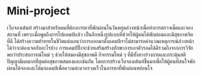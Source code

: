 # Mini-project
เว็บจองเต้นท์ สร้างมาสำหรับคนที่ต้องการหาที่พักผ่อนในวันหยุดล่วงหน้าเพื่อทำการตรวจเช็คและจองสถานที่ เพราะเมื่อพูดถึงการไปเเคมป์เเล้ว เป็นอีกหนึ่งรูปเเบบที่ช่วยให้ผู้คนได้พักผ่อนเเละมีสุขภาพจิตที่ดี ได้สร้างความท้าทายในชีวิตแน่นอนว่าการออกมาตั้งแคมป์เราไม่สามารถคำนวณเหตุการณ์ล่วงหน้าได้ว่าจะต้องเจอกับอะไรบ้าง การแคมป์ปิ้งจะช่วยเสริมสร้างทักษะการเอาตัวรอดได้ดีรวมถึงจากการวิจัยพบว่าประสบการณ์ใหม่ ๆ ช่วยให้สมองมีสุขภาพดี กิจกรรมใหม่ ๆ ที่มีทั้งทางร่างกายและกระตุ้นสติปัญญามีผลมากที่สุดต่อสุขภาพสมองและเช่นกัน โดยการสร้างเว็บจองเต้นท์ขึ้นมาเพื่อให้ผู้คนที่สนใจพักผ่อนได้จองเเละได้มาเเคมป์เพื่อความสะดวกรวดเร็วในการหาที่พักผ่อนหย่อนใจ
